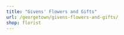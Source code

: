 ```yaml
---
title: "Givens' Flowers and Gifts"
url: /georgetown/givens-flowers-and-gifts/
shop: florist
---
```

